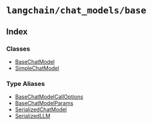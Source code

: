`langchain/chat_models/base`
============================

Index[​](#index "Direct link to Index")
---------------------------------------

### Classes[​](#classes "Direct link to Classes")

*   [BaseChatModel](/docs/api/chat_models_base/classes/BaseChatModel)
*   [SimpleChatModel](/docs/api/chat_models_base/classes/SimpleChatModel)

### Type Aliases[​](#type-aliases "Direct link to Type Aliases")

*   [BaseChatModelCallOptions](/docs/api/chat_models_base/types/BaseChatModelCallOptions)
*   [BaseChatModelParams](/docs/api/chat_models_base/types/BaseChatModelParams)
*   [SerializedChatModel](/docs/api/chat_models_base/types/SerializedChatModel)
*   [SerializedLLM](/docs/api/chat_models_base/types/SerializedLLM)